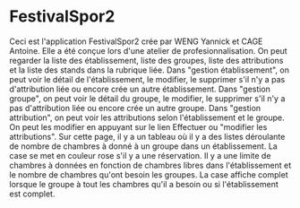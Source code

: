 # FestivalSpor2
Ceci est l'application FestivalSpor2 crée par WENG Yannick et CAGE Antoine.
Elle a été conçue lors d'une atelier de profesionnalisation.
On peut regarder la liste des établissement, liste des groupes, liste des attributions et la liste des stands dans la rubrique liée.
Dans  "gestion établissement", on peut voir le détail de l'établissement, le modifier, le supprimer s'il n'y a pas d'attribution liée ou encore crée un autre établissement.
Dans  "gestion groupe", on peut voir le détail du groupe, le modifier, le supprimer s'il n'y a pas d'attribution liée ou encore crée un autre groupe.
Dans "gestion attribution", on peut voir les attributions selon l'établissement et le groupe.
On peut les modifier en appuyant sur le lien Effectuer ou "modifier les attributions".
Sur cette page, il y a un tableau où il y a des listes déroulante de nombre de chambres à donné à un groupe dans un établissement.
La case se met en couleur rose s'il y a une réservation.
Il y a une limite de chambres à données en fonction de chambres libres dans l'établissement et le nombre de chambres qu'ont besoin les groupes.
La case affiche complet lorsque le groupe à tout les chambres qu'il a besoin ou si l'établissement est complet.

